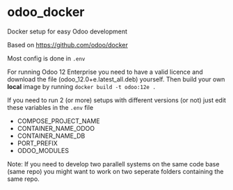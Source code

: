 # odoo_docker
Docker setup for easy Odoo development

Based on https://github.com/odoo/docker

Most config is done in `.env`

For running Odoo 12 Enterprise you need to have a valid licence and download the file (odoo_12.0+e.latest_all.deb) yourself. Then build your own **local** image by running `docker build -t odoo:12e .`

If you need to run 2 (or more) setups with different versions (or not) just edit these variables in the `.env` file
* COMPOSE_PROJECT_NAME
* CONTAINER_NAME_ODOO
* CONTAINER_NAME_DB
* PORT_PREFIX
* ODOO_MODULES

Note: If you need to develop two parallell systems on the same code base (same repo) you might want to work on two seperate folders containing the same repo.
